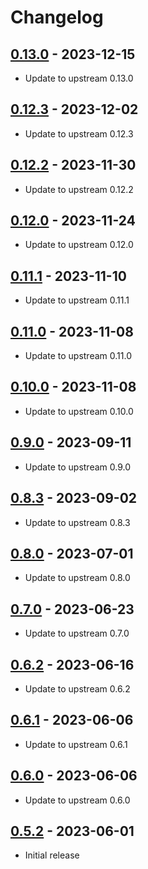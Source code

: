 Changelog
=========

[0.13.0](https://github.com/Groestlcoin/ord-groestlcoin/releases/tag/0.13.0) - 2023-12-15
---------------------------------------------------------------------

- Update to upstream 0.13.0

[0.12.3](https://github.com/Groestlcoin/ord-groestlcoin/releases/tag/0.12.3) - 2023-12-02
---------------------------------------------------------------------

- Update to upstream 0.12.3

[0.12.2](https://github.com/Groestlcoin/ord-groestlcoin/releases/tag/0.12.2) - 2023-11-30
---------------------------------------------------------------------

- Update to upstream 0.12.2

[0.12.0](https://github.com/Groestlcoin/ord-groestlcoin/releases/tag/0.12.0) - 2023-11-24
---------------------------------------------------------------------

- Update to upstream 0.12.0

[0.11.1](https://github.com/Groestlcoin/ord-groestlcoin/releases/tag/0.11.1) - 2023-11-10
---------------------------------------------------------------------

- Update to upstream 0.11.1

[0.11.0](https://github.com/Groestlcoin/ord-groestlcoin/releases/tag/0.11.0) - 2023-11-08
---------------------------------------------------------------------

- Update to upstream 0.11.0

[0.10.0](https://github.com/Groestlcoin/ord-groestlcoin/releases/tag/0.10.0) - 2023-11-08
---------------------------------------------------------------------

- Update to upstream 0.10.0

[0.9.0](https://github.com/Groestlcoin/ord-groestlcoin/releases/tag/0.9.0) - 2023-09-11
---------------------------------------------------------------------

- Update to upstream 0.9.0

[0.8.3](https://github.com/Groestlcoin/ord-groestlcoin/releases/tag/0.8.3) - 2023-09-02
---------------------------------------------------------------------

- Update to upstream 0.8.3

[0.8.0](https://github.com/Groestlcoin/ord-groestlcoin/releases/tag/0.8.0) - 2023-07-01
---------------------------------------------------------------------

- Update to upstream 0.8.0

[0.7.0](https://github.com/Groestlcoin/ord-groestlcoin/releases/tag/0.7.0) - 2023-06-23
---------------------------------------------------------------------

- Update to upstream 0.7.0

[0.6.2](https://github.com/Groestlcoin/ord-groestlcoin/releases/tag/0.6.2) - 2023-06-16
---------------------------------------------------------------------

- Update to upstream 0.6.2

[0.6.1](https://github.com/Groestlcoin/ord-groestlcoin/releases/tag/0.6.1) - 2023-06-06
---------------------------------------------------------------------

- Update to upstream 0.6.1

[0.6.0](https://github.com/Groestlcoin/ord-groestlcoin/releases/tag/0.6.0) - 2023-06-06
---------------------------------------------------------------------

- Update to upstream 0.6.0

[0.5.2](https://github.com/Groestlcoin/ord-groestlcoin/releases/tag/0.5.2) - 2023-06-01
---------------------------------------------------------------------

- Initial release
